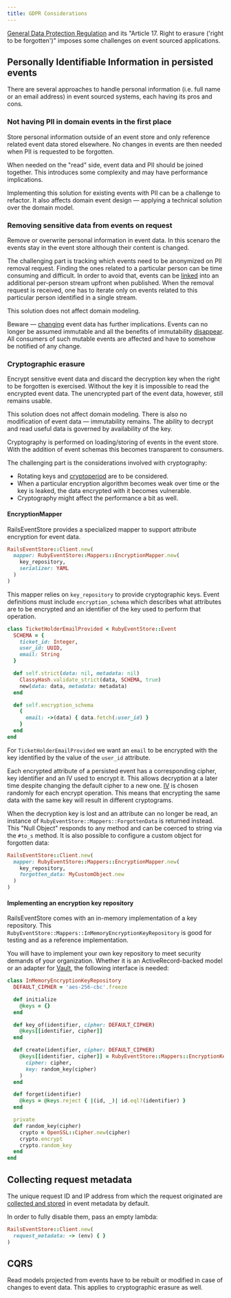 ```yaml
---
title: GDPR Considerations
---
```


[General Data Protection Regulation](https://eur-lex.europa.eu/legal-content/EN/TXT/PDF/?uri=CELEX:32016R0679) and its "Article 17. Right to erasure ('right to be forgotten')" imposes some challenges on event sourced applications.

## Personally Identifiable Information in persisted events

There are several approaches to handle personal information (i.e. full name or an email address) in event sourced systems, each having its pros and cons.

### Not having PII in domain events in the first place

Store personal information outside of an event store and only reference related event data stored elsewhere. No changes in events are then needed when PII is requested to be forgotten.

When needed on the "read" side, event data and PII should be joined together. This introduces some complexity and may have performance implications.

Implementing this solution for existing events with PII can be a challenge to refactor. It also affects domain event design — applying a technical solution over the domain model.

### Removing sensitive data from events on request

Remove or overwrite personal information in event data. In this scenaro the events stay in the event store although their content is changed.

The challenging part is tracking which events need to be anonymized on PII removal request. Finding the ones related to a particular person can be time consuming and difficult. In order to avoid that, events can be [linked](/docs/v2/link) into an additional per-person stream upfront when published. When the removal request is received, one has to iterate only on events related to this particular person identified in a single stream.

This solution does not affect domain modeling.

Beware — [changing](https://railseventstore.org/docs/v2/migrating_messages/) event data has further implications. Events can no longer be assumed immutable and all the benefits of immutability [disappear](https://leanpub.com/esversioning/read#leanpub-auto-immutability). All consumers of such mutable events are affected and have to somehow be notified of any  change.

### Cryptographic erasure

Encrypt sensitive event data and discard the decryption key when the right to be forgotten is exercised. Without the key it is impossible to read the encrypted event data. The unencrypted part of the event data, however, still remains usable.

This solution does not affect domain modeling. There is also no modification of event data — immutability remains. The ability to decrypt and read useful data is governed by availability of the key.

Cryptography is performed on loading/storing of events in the event store. With the addition of event schemas this becomes transparent to consumers.

The challenging part is the considerations involved with cryptography:

* Rotating keys and [cryptoperiod](https://www.keylength.com/en/3/) are to be considered.
* When a particular encryption algorithm becomes weak over time or the key is leaked, the data encrypted with it becomes vulnerable.
* Cryptography might affect the performance a bit as well.

#### EncryptionMapper

RailsEventStore provides a specialized mapper to support attribute encryption for event data.

```ruby
RailsEventStore::Client.new(
  mapper: RubyEventStore::Mappers::EncryptionMapper.new(
    key_repository,
    serializer: YAML
  )
)
```

This mapper relies on `key_repository` to provide cryptographic keys. Event definitions must include `encryption_schema` which describes what attributes are to be encrypted and an identifier of the key used to perform that operation.


```ruby
class TicketHolderEmailProvided < RubyEventStore::Event
  SCHEMA = {
    ticket_id: Integer,
    user_id: UUID,
    email: String
  }

  def self.strict(data: nil, metadata: nil)
    ClassyHash.validate_strict(data, SCHEMA, true)
    new(data: data, metadata: metadata)
  end

  def self.encryption_schema
    {
      email: ->(data) { data.fetch(:user_id) }
    }
  end
end
```

For `TicketHolderEmailProvided` we want an `email` to be encrypted with the key identified by the value of the `user_id` attribute.

Each encrypted attribute of a persisted event has a corresponding cipher, key identifier and an IV used to encrypt it. This allows decryption at a later time despite changing the default cipher to a new one. [IV](https://security.stackexchange.com/questions/6058/is-real-salt-the-same-as-initialization-vectors/6059#6059) is chosen randomly for each encrypt operation. This means that encrypting the same data with the same key will result in different cryptograms.

When the decryption key is lost and an attribute can no longer be read, an instance of `RubyEventStore::Mappers::ForgottenData` is returned instead. This "Null Object" responds to any method and can be coerced to string via the `#to_s` method. It is also possible to configure a custom object for forgotten data:

```ruby
RailsEventStore::Client.new(
  mapper: RubyEventStore::Mappers::EncryptionMapper.new(
    key_repository,
    forgotten_data: MyCustomObject.new
  )
)
```

#### Implementing an encryption key repository

RailsEventStore comes with an in-memory implementation of a key repository. This `RubyEventStore::Mappers::InMemoryEncryptionKeyRepository` is good for testing and as a reference implementation.

You will have to implement your own key repository to meet security demands of your organization. Whether it is an ActiveRecord-backed model or an adapter for [Vault](https://www.vaultproject.io), the following interface is needed:

```ruby
class InMemoryEncryptionKeyRepository
  DEFAULT_CIPHER = 'aes-256-cbc'.freeze

  def initialize
    @keys = {}
  end

  def key_of(identifier, cipher: DEFAULT_CIPHER)
    @keys[[identifier, cipher]]
  end

  def create(identifier, cipher: DEFAULT_CIPHER)
    @keys[[identifier, cipher]] = RubyEventStore::Mappers::EncryptionKey.new(
      cipher: cipher,
      key: random_key(cipher)
    )
  end

  def forget(identifier)
    @keys = @keys.reject { |(id, _)| id.eql?(identifier) }
  end

  private
  def random_key(cipher)
    crypto = OpenSSL::Cipher.new(cipher)
    crypto.encrypt
    crypto.random_key
  end
end
```

## Collecting request metadata

The unique request ID and IP address from which the request originated are [collected and stored](/docs/v2/request_metadata) in event metadata by default.

In order to fully disable them, pass an empty lambda:

```ruby
RailsEventStore::Client.new(
  request_metadata: -> (env) { }
)
```

## CQRS

Read models projected from events have to be rebuilt or modified in case of changes to event data. This applies to cryptographic erasure as well.
